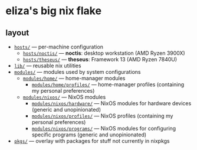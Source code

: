 # eliza's big nix flake

## layout

- [`hosts/`](./hosts) &mdash; per-machine configuration
    + [`hosts/noctis/`](./hosts/noctis) &mdash; **noctis**: desktop workstation (AMD Ryzen 3900X)
    + [`hosts/theseus/`](./hosts/theseus) &mdash; **theseus**: Framework 13 (AMD Ryzen 7840U)
- [`lib/`](./lib)  &mdash; reusable nix utilities
- [`modules/`](./modules) &mdash; modules used by system configurations
    + [`modules/home/`](./modules/home) &mdash; home-manager modules
        * [`modules/home/profiles/`](./modules/home/profiles) &mdash; home-manager
          profiles (containing my personal preferences)
    + [`modules/nixos/`](./modules/nixos) &mdash; NixOS modules
        * [`modules/nixos/hardware/`](./modules/nixos/hardware) &mdash; NixOS modules
          for hardware devices (generic and unopinionated)
        * [`modules/nixos/profiles/`](./modules/nixos/profiles) &mdash; NixOS
          profiles (containing my personal preferences)
        * [`modules/nixos/programs/`](./modules/nixos/programs) &mdash; NixOS modules
          for configuring specific programs (generic and unopinionated)
- [`pkgs/`](./pkgs) &mdash; overlay with packages for stuff not currently in nixpkgs
```
